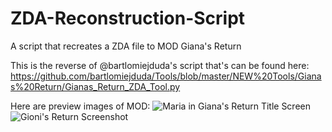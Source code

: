 # ZDA-Reconstruction-Script
A script that recreates a ZDA file to MOD Giana's Return

This is the reverse of @bartlomiejduda's script that's can be found here: https://github.com/bartlomiejduda/Tools/blob/master/NEW%20Tools/Gianas%20Return/Gianas_Return_ZDA_Tool.py

Here are preview images of MOD:
![Maria in Giana's Return Title Screen](https://user-images.githubusercontent.com/129554573/229241284-8736327c-c0d6-4d17-8d55-28730040082c.png)
![Gioni's Return Screenshot](https://user-images.githubusercontent.com/129554573/229241308-4294653b-3ed0-4dac-922f-3b247d4f9d85.png)
